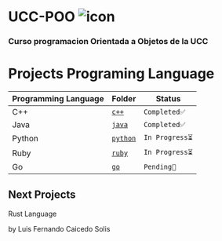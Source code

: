 # **UCC-POO** ![icon](./images/code.png) 
### Curso programacion Orientada a Objetos de la UCC

# **Projects Programing Language** 

| Programming Language                       | Folder                |  Status         |
| ------------------------------------------ | --------------------- | --------------  |
| C++            | [`c++`](./c++)        | `Completed✅`   |
| Java       | [`java`](./java/)     | `Completed✅`   |
| Python | [`python`](./python/) | `In Progress⏳` |
| Ruby       | [`ruby`](./ruby/)     | `In Progress⏳` |
| Go             | [`go`](./go/)         | `Pending📌`     |

## Next Projects
Rust Language

by Luis Fernando Caicedo Solis
